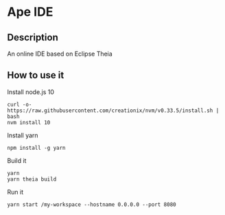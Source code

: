 # Ape IDE
## Description
An online IDE based on Eclipse Theia

## How to use it
Install node.js 10
```
curl -o- https://raw.githubusercontent.com/creationix/nvm/v0.33.5/install.sh | bash
nvm install 10
```

Install yarn
```
npm install -g yarn
```

Build it
```
yarn
yarn theia build
```

Run it
```
yarn start /my-workspace --hostname 0.0.0.0 --port 8080
```
